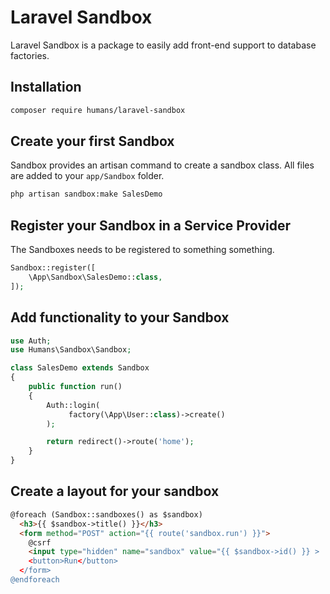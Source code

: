 # Laravel Sandbox

Laravel Sandbox is a package to easily add front-end support to database factories.

## Installation

```bash
composer require humans/laravel-sandbox
```

## Create your first Sandbox
Sandbox provides an artisan command to create a sandbox class. All files are added to your `app/Sandbox` folder.

```bash
php artisan sandbox:make SalesDemo
```

## Register your Sandbox in a Service Provider
The Sandboxes needs to be registered to something something.

```php
Sandbox::register([
    \App\Sandbox\SalesDemo::class,
]);
```

## Add functionality to your Sandbox

```php
use Auth;
use Humans\Sandbox\Sandbox;

class SalesDemo extends Sandbox
{
    public function run()
    {
        Auth::login(
             factory(\App\User::class)->create()
        );

        return redirect()->route('home');
    }
}
```

## Create a layout for your sandbox

```html
@foreach (Sandbox::sandboxes() as $sandbox)
  <h3>{{ $sandbox->title() }}</h3>
  <form method="POST" action="{{ route('sandbox.run') }}">
    @csrf
    <input type="hidden" name="sandbox" value="{{ $sandbox->id() }} >
    <button>Run</button>
  </form>
@endforeach
```
